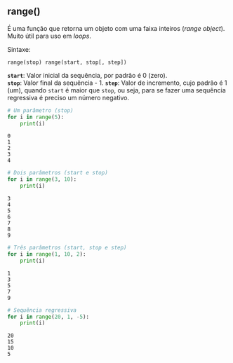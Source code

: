 ## range()

É uma função que retorna um objeto com uma faixa inteiros (*range object*).  
Muito útil para uso em *loops*.  
   
Sintaxe:  
  
`range(stop) range(start, stop[, step])`  
  
**`start`**: Valor inicial da sequência, por padrão é 0 (zero).  
**`stop`**: Valor final da sequẽncia - 1.
**`step`**: Valor de incremento, cujo padrão é 1 (um), quando `start` é maior
que `stop`, ou seja, para se fazer uma sequência regressiva é preciso um
número negativo.

```python
# Um parâmetro (stop)
for i in range(5):
    print(i)
```

```
0
1
2
3
4
```

```python
# Dois parâmetros (start e stop)
for i in range(3, 10):
    print(i)
```

```
3
4
5
6
7
8
9
```

```python
# Três parâmetros (start, stop e step)
for i in range(1, 10, 2):
    print(i)
```

```
1
3
5
7
9
```

```python
# Sequẽncia regressiva
for i in range(20, 1, -5):
    print(i)
```

```
20
15
10
5
```
